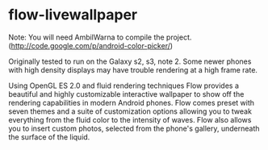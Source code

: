 flow-livewallpaper
==================

Note: You will need AmbilWarna to compile the project. (http://code.google.com/p/android-color-picker/)

Originally tested to run on the Galaxy s2, s3, note 2. Some newer phones with high density displays may have trouble rendering at a high frame rate.

Using OpenGL ES 2.0 and fluid rendering techniques Flow provides a beautiful and highly customizable interactive wallpaper to show off the rendering capabilities in modern Android phones. Flow comes preset with seven themes and a suite of customization options allowing you to tweak everything from the fluid color to the intensity of waves. Flow also allows you to insert custom photos, selected from the phone's gallery, underneath the surface of the liquid.

